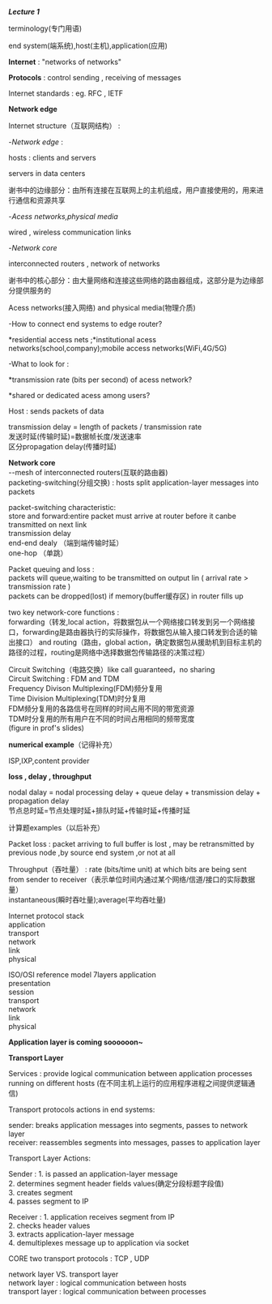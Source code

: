 ***Lecture 1***

terminology(专门用语)

end system(端系统),host(主机),application(应用)

**Internet** : "networks of networks"

**Protocols** : control sending , receiving of messages

Internet standards : eg. RFC , IETF

**Network edge**

Internet structure（互联网结构） : 

-*Network edge* : 

hosts : clients and servers

servers in data centers

谢书中的边缘部分：由所有连接在互联网上的主机组成，用户直接使用的，用来进行通信和资源共享

-*Acess networks,physical media*

wired , wireless communication links 

-*Network core*

interconnected routers , network of networks

谢书中的核心部分：由大量网络和连接这些网络的路由器组成，这部分是为边缘部分提供服务的

Acess networks(接入网络) and physical media(物理介质)

-How to connect end systems to edge router?

*residential access nets ;*institutional acess networks(school,company);mobile access networks(WiFi,4G/5G)

-What to look for : 

*transmission rate (bits per second) of acess network? 

*shared or dedicated acess among users?

Host : sends packets of data

transmission delay = length of packets / transmission rate  
发送时延(传输时延)=数据帧长度/发送速率  
区分propagation delay(传播时延)

**Network core**  
--mesh of interconnected routers(互联的路由器)  
packeting-switching(分组交换) : hosts split application-layer messages into packets

packet-switching characteristic:  
store and forward:entire packet must arrive at router before it canbe transmitted on next link    
transmission delay  
end-end dealy  （端到端传输时延）  
one-hop  （单跳）

Packet queuing and loss :  
packets will queue,waiting to be transmitted on output lin ( arrival rate > transmission rate )  
packets can be dropped(lost) if memory(buffer缓存区) in router fills up  

two key network-core functions :   
forwarding（转发,local action，将数据包从一个网络接口转发到另一个网络接口，forwarding是路由器执行的实际操作，将数据包从输入接口转发到合适的输出接口） and routing（路由，global action，确定数据包从援助机到目标主机的路径的过程，routing是网络中选择数据包传输路径的决策过程）

Circuit Switching（电路交换）like call guaranteed，no sharing  
Circuit Switching : FDM and TDM  
Frequency Divison Multiplexing(FDM)频分复用    
Time Division Multiplexing(TDM)时分复用  
FDM频分复用的各路信号在同样的时间占用不同的带宽资源  
TDM时分复用的所有用户在不同的时间占用相同的频带宽度  
(figure in prof's slides)  

**numerical example**（记得补充）

ISP,IXP,content provider

**loss , delay , throughput**

nodal dalay = nodal processing delay + queue delay + transmission delay + propagation delay  
节点总时延=节点处理时延+排队时延+传输时延+传播时延

计算题examples（以后补充）

Packet loss : packet arriving to full buffer is lost , may be retransmitted by previous node ,by source end system ,or not at all

Throughput（吞吐量） : rate (bits/time unit) at which bits are being sent from sender to receiver（表示单位时间内通过某个网络/信道/接口的实际数据量）  
instantaneous(瞬时吞吐量);average(平均吞吐量)

Internet protocol stack  
application  
transport  
network  
link  
physical  

ISO/OSI reference model 7layers
application  
presentation  
session  
transport  
network  
link  
physical  

**Application layer is coming soooooon~**

**Transport Layer**

Services : provide logical communication between application processes running on different hosts (在不同主机上运行的应用程序进程之间提供逻辑通信)

Transport protocols actions in end systems:  

sender: breaks application messages into segments, passes to network layer  
receiver: reassembles segments into messages, passes to application layer  

Transport Layer Actions:

Sender : 1. is passed an application-layer message  
2. determines segment header fields values(确定分段标题字段值)  
3. creates segment  
4. passes segment to IP  

Receiver : 1. application receives segment from IP  
2. checks header values  
3. extracts application-layer message  
4. demultiplexes message up to application via socket

CORE two transport protocols : TCP , UDP 

network layer VS. transport layer  
network layer : logical communication between hosts  
transport layer : logical communication between processes










